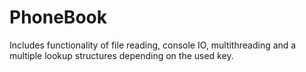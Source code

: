 # PhoneBook
Includes functionality of file reading, console IO, multithreading and a multiple lookup structures depending on the used key.
